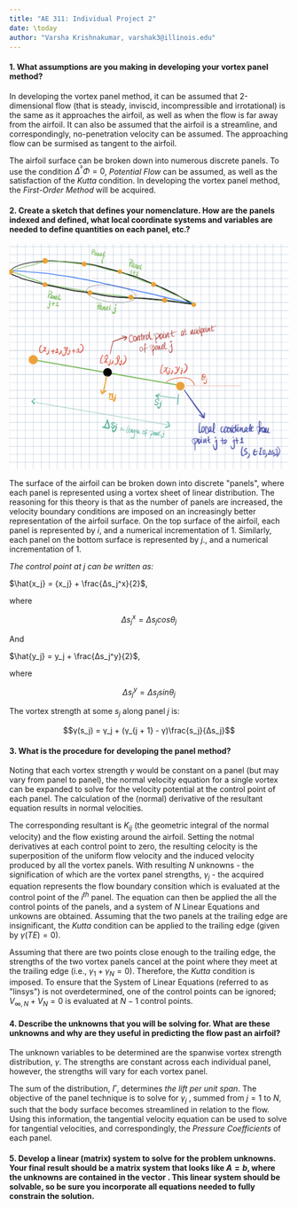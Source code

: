 ```yaml
---
title: "AE 311: Individual Project 2"
date: \today
author: "Varsha Krishnakumar, varshak3@illinois.edu"
---  
```


#### **1. What assumptions are you making in developing your vortex panel method?**


In developing the vortex panel method, it can be assumed that 2-dimensional flow (that is steady, inviscid, incompressible and irrotational) is the same as it approaches the airfoil, as well as when the flow is far away from the airfoil. It can also be assumed that the airfoil is a streamline, and correspondingly, no-penetration velocity can be assumed. The approaching flow can be surmised as tangent to the airfoil. 

The airfoil surface can be broken down into numerous discrete panels. To use the condition $\Delta^²\Phi = 0$, *Potential Flow* can be assumed, as well as the satisfaction of the *Kutta* condition. In developing the vortex panel method, the *First-Order Method* will be acquired. 

#### **2. Create a sketch that defines your nomenclature. How are the panels indexed and defined, what local coordinate systems and variables are needed to define quantities on each panel, etc.?** 

![alt text](Q2sketch.PNG)

The surface of the airfoil can be broken down into discrete "panels", where each panel is represented using a vortex sheet of linear distribution. The reasoning for this theory is that as the number of panels are increased, the velocity boundary conditions are imposed on an increasingly better representation of the airfoil surface. On the top surface of the airfoil, each panel is represented by $i$, and a numerical incrementation of 1. Similarly, each panel on the bottom surface is represented by $j$., and a numerical incrementation of 1. 

*The control point at j can be written as:* 


$\hat{x_j} = {x_j} + \frac{Δs_j^x}{2}$,

where 

$$Δs_j^x = Δs_j cosθ_j$$

And

$\hat{y_j} = y_j + \frac{Δs_j^y}{2}$,

where

$$Δs_j^y = Δs_j sinθ_j$$

The vortex strength at some $s_j$ along panel $j$ is:

$$γ(s_j) = γ_j + (γ_{j + 1} - γ)\frac{s_j}{Δs_j}$$




#### **3. What is the procedure for developing the panel method?**

Noting that each vortex strength $\gamma$ would be constant on a panel (but may vary from panel to panel), the normal velocity equation for a single vortex can be expanded to solve for the velocity potential at the control point of each panel. The calculation of the (normal) derivative of the resultant equation results in normal velocities. 

The corresponding resultant is ${K_{ij}}$ (the geometric integral of the normal velocity) and the flow existing around the airfoil. Setting the notmal derivatives at each control point to zero, the resulting celocity is the superposition of the uniform flow velocity and the induced velocity produced by all the vortex panels. With resulting $N$ unknowns - the signification of which are the vortex panel strengths, $\gamma_{j}$ - the acquired equation represents the flow boundary consition which is evaluated at the control point of the $i^{th}$ panel. The equation can then be applied the all the control points of the panels, and a system of $N$ Linear Equations and unkowns are obtained. Assuming that the two panels at the trailing edge are insignificant, the *Kutta* condition can be applied to the trailing edge (given by $\gamma(TE) = 0$). 

Assuming that there are two points close enough to the trailing edge, the strengths of the two vortex panels cancel at the point where they meet at the trailing edge (i.e., $\gamma_1 + \gamma_N = 0$). Therefore, the *Kutta* condition is imposed. To ensure that the System of Linear Equations (referred to as "linsys") is not overdetermined, one of the control points can be ignored; $V_{\infty, N} + V_N = 0$ is evaluated at $N - 1$ control points. 

#### **4. Describe the unknowns that you will be solving for. What are these unknowns and why are they useful in predicting the flow past an airfoil?**

The unknown variables to be determined are the spanwise vortex strength distribution, $\gamma$. The strengths are constant across each individual panel, however, the strengths will vary for each vortex panel.

The sum of the distribution, $\Gamma$, determines *the lift per unit span*. The objective of the panel technique is to solve for $\gamma_j$ , summed from $j = 1$ to $N$, such that the body surface becomes streamlined in relation to the flow. Using this information, the tangential velocity equation can be used to solve for tangential velocities, and correspondingly, the *Pressure Coefficients* of each panel.

#### 5. Develop a linear (matrix) system to solve for the problem unknowns. Your final result should be a matrix system that looks like $A = b$, where the unknowns are contained in the vector . This linear system should be solvable, so be sure you incorporate all equations needed to fully constrain the solution.

